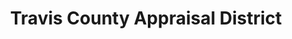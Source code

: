 ---
schema: default
title: Travis County Appraisal District
description: >-
  Travis Central Appraisal District is responsible for appraising all real and
  business personal property within Travis County, Texas. The District appraises
  property according to the Texas Property Tax Code and the Uniform Standards of
  Professional Appraisal Practices (USPAP).
logo: 'http://www.traviscad.org/images/logo.jpg'
github: 'https://github.com/chbrown/travis-county-appraisal-data'
email: info@open-austin.org
---
